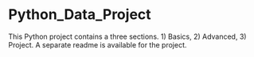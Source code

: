 ﻿# Python_Data_Project
This Python project contains a three sections. 1) Basics, 2) Advanced, 3) Project. A separate readme is available for the project.